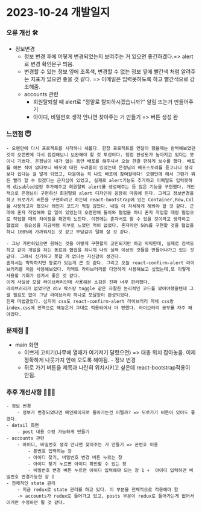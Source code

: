 # 2023-10-24 개발일지

### 오류 개선 🛠️
- 정보변경
    - 정보 변경 후에 어떻게 변경되었는지 보여주는 거 있으면 좋긴하겠다.=> alert로 변경 확인문구 띄움.
    - 변경할 수 있는 정보 옆에 초록색, 변경할 수 없는 정보 옆에 빨간색 처럼 알려주는 지표가 있으면 좋을 것 같다. => 이메일은 입력못하도록 하고 빨간색으로 강조해줌.
    - accounts 관련
        - 회원탈퇴할 때 alert로 "정말로 탈퇴하시겠습니까?" 알림 뜨는거 만들어주기
        - 아이디, 비밀번호 생각 안나면 찾아주는 거 만들기 => 버튼 생성 완
        
### 느낀점 😇
    - 오랜만에 다시 프로젝트를 시작하니 새롭다. 한창 프로젝트를 연달아 했을때는 완벽해보였던 것이 오랜만에 다시 점검해보니 보완해야 할 것 투성이다. 점점 완성도가 높아지고 있다는 뜻이니 기쁘다. 은정님이 내가 없는 동안 배포를 해주셔서 오늘 한결 편하게 보수를 했다. 배포를 해본 적이 없다보니 배포에 대한 두려움이 있었는데 은정님의 배포스토리를 듣고나니 생각보다 쉽다는 걸 알게 되었고, 다음에는 꼭 나도 배포에 참여할테다! 오랜만에 해서 그런가 뭐든 빨리 할 수 있겠다는 근자심이 있었고, 실제로 alert기능도 추가하고 이메일도 입력못하게 disabled설정 추가해주고 회원탈퇴 alert를 생성해주는 등 많은 기능을 구현했다. 개인적으로 은정님이 구현하신 회원탈퇴 alert 디자인이 굉장히 마음에 든다. 그리고 정보변경을 하고 뒤로가기 버튼을 구현하려고 하는데 react-bootstrap에 있는 Container,Row,Col을 사용하고자 했으나 왜인지 코드가 먹질 않았다. 내일 더 자세하게 해봐야 할 것 같다. 근래에 혼자 작업해야 할 일이 있었는데 오랜만에 돌아와 협업을 하니 혼자 작업할 때랑 협업으로 작업할 때의 차이점을 확연히 느낀다. 이전에는 혼자서도 할 수 있을 것이라고 생각하고 협업의  중요성을 지금처럼 피부로 느꼈던 적이 없었다. 혼자라면 50%를 구현할 것을 협업을 하니 100%에 가까워지는 것 같고 부담감이 덜해 살 것 같다.

    - 그냥 가만히있으면 원하는 것을 어떻게 구현할지 고민되기만 하고 막막한데, 실제로 검색도 하고 같이 개발을 하는 동료와 협업을 하니까 나의 실력 이상의 것들을 만들어나가고 있는 것 같다. 그래서 신기하고 못할 게 없다는 자신감이 생긴다.
    혼자서는 막막하지만 동료가 있는게 큰 것 같다. 그리고 오늘 react-confirm-alert 라이브러리를 처음 사용해보았다. 리액트 라이브러리를 다양하게 사용해보고 싶었는데,또 이렇게 사용할 기회가 생겨서 좋은 것 같다. 
    이게 사실상 모달 라이브러리인데 사용해본 소감은 진짜 너무 편리했다.
    라이브러리가 없었으면 div 박스랑 toggle 같은 자잘한 논리적인 코드를 짰어야했을텐데 그럴 필요도 없이 그냥 라이브러리 하나로 모달창이 완성되었다. 
    진짜 마법같았다. 심지어 css도 react-confirm-alert 라이브러리 자체 css랑 index.css에 전역으로 해놓은거 그대로 적용되어서 더 편했다. 라이브러리 공부를 자주 해야겠다.
    
### 문제점 👿
   - main 화면
        - 이쁘게 고치기(나무에 열매가 여기저기 달렸으면) => 대충 위치 잡아놓음. 이제 정확하게 나뭇가지 안에 오도록 해야됨.
    - 정보 번경 
        - 뒤로 가기 버튼을 제목과 나란히 위치시키고 싶은데 react-bootstrap적용이 안됨.


### 추후 개선사항 🧗🏻‍♀️      
    - 정보 번경 
        - 정보가 변경되었다면 메인페이지로 돌아가는건 어떨까? => 뒤로가기 버튼이 있어도 좋겠다.
    - detail 화면
        - post 내용 수정 가능하게 만들기
    - accounts 관련
        - 아이디, 비밀번호 생각 안나면 찾아주는 거 만들기 => 폰번호 이용
            - 폰번호 입력하는 창
            - 아이디 찾기, 비밀번호 변경 버튼 누르는 창
            - 아이디 찾기 누르면 아이디 확인할 수 있는 창
            - 비밀번호 변경 버튼 누르면 아이디 입력해야 되는 창 1 +  아이디 입력하면 비밀번호 변경가능한 창 1
    - 전체적인 state 관리
        - 지금 redux로 state 관리를 하고 있다. 이 부분을 전체적으로 적용해야 함
        -> accounts가 redux로 들어가고 있고, posts 부분이 redux로 들어가는게 없어서 이거만 수정하면 될 것 같다. 


